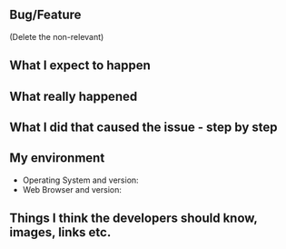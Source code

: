 ## Bug/Feature
(Delete the non-relevant)

## What I expect to happen


## What really happened


## What I did that caused the issue - step by step


## My environment
* Operating System and version:
* Web Browser and version:

## Things I think the developers should know, images, links etc.

